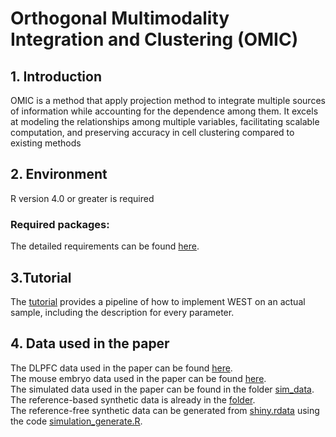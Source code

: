 # Orthogonal Multimodality Integration and Clustering (OMIC)

## 1. Introduction 
OMIC is a method that apply projection method to integrate multiple sources of information while accounting for the dependence among them.
It excels at modeling the relationships among multiple variables, facilitating scalable computation,
and preserving accuracy in cell clustering compared to existing methods



## 2. Environment 
R version 4.0 or greater is required 
### Required packages: 
The detailed requirements can be found [here](https://github.com/JiazhangCai/WEST/blob/main/requirements.txt).

## 3.Tutorial 
The [tutorial](https://github.com/JiazhangCai/WEST/blob/main/tutorial.ipynb) provides a pipeline of how to implement
WEST on an actual sample, including the description for every parameter. 

## 4. Data used in the paper 
The DLPFC data used in the paper can be found [here](http://research.libd.org/spatialLIBD/).     
The mouse embryo data used in the paper can be found [here](https://crukci.shinyapps.io/SpatialMouseAtlas/).      
The simulated data used in the paper can be found in the folder [sim_data](https://github.com/JiazhangCai/WEST/tree/main/sim_data).       
The reference-based synthetic data is already in the [folder](https://github.com/JiazhangCai/WEST/tree/main/sim_data/ref_based).        
The reference-free synthetic data can be generated from [shiny.rdata](https://github.com/JiazhangCai/WEST/blob/main/sim_data/ref_free/shiny.rdata) using 
the code [simulation_generate.R](https://github.com/JiazhangCai/WEST/blob/main/sim_data/ref_free/shiny.rdata).
